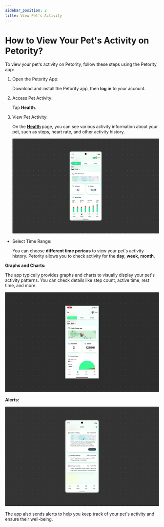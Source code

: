 ```yaml
---
sidebar_position: 2
title: View Pet's Activity
---
```


# How to View Your Pet's Activity on Petority?
To view your pet's activity on Petority, follow these steps using the Petority app:

1. Open the Petority App:

	Download and install the Petority app, then **log in** to your account.
2. Access Pet Activity:

	Tap **Health**.
3. View Pet Activity:

	On the **[Health](/docs/petority/features/health-monitoring)** page, you can see various activity information about your pet, such as steps, heart rate, and other activity history.

	![step](/img/health/Health.jpg)
    
+ Select Time Range:

	You can choose **different time perious** to view your pet's activity history. Petority allows you to check activity for the **day**, **week**, **month**.

**Graphs and Charts:**

The app typically provides graphs and charts to visually display your pet's activity patterns. You can check details like step count, active time, rest time, and more.

![step](/img/get-to-know/Comprehensive-Health-Insights.gif)

**Alerts:**

![alert](/img/pet/Notification.jpg)

The app also sends alerts to help you keep track of your pet's activity and ensure their well-being.
